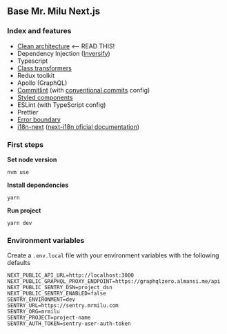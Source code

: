 ## Base Mr. Milu Next.js

### Index and features

- [Clean architecture](https://www.notion.so/mrmilu/Arquitectura-7e45973fc107487294a63bac9f5c3aa4) <-- READ THIS!
- Dependency Injection ([Inversify](https://github.com/inversify/InversifyJS))
- Typescript
- [Class transformers](https://github.com/typestack/class-transformer)
- Redux toolkit
- Apollo (GraphQL)
- [Commitlint](docs/comitlint.md) (with [conventional commits](https://www.conventionalcommits.org/en/v1.0.0/) config)
- [Styled components](docs/styled_components.md)
- ESLint (with TypeScript config)
- Prettier
- [Error boundary](docs/error_boundary.md)
- [i18n-next](docs/i18n_next.md) ([next-i18n oficial documentation](https://github.com/isaachinman/next-i18next))

### First steps

**Set node version**

```
nvm use
```

**Install dependencies**

```
yarn
```

**Run project**

```
yarn dev
```

### Environment variables

Create a `.env.local` file with your environment variables with the following defaults

```
NEXT_PUBLIC_API_URL=http://localhost:3000
NEXT_PUBLIC_GRAPHQL_PROXY_ENDPOINT=https://graphqlzero.almansi.me/api
NEXT_PUBLIC_SENTRY_DSN=project_dsn
NEXT_PUBLIC_SENTRY_ENABLED=false
SENTRY_ENVIRONMENT=dev
SENTRY_URL=https://sentry.mrmilu.com
SENTRY_ORG=mrmilu
SENTRY_PROJECT=project-name
SENTRY_AUTH_TOKEN=sentry-user-auth-token
```
